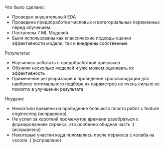 Что было сделано: 
- Проведен внушительный EDA
- Проведена предобработка числовых и категориальных переменных перед обучением 
- Построены 7 ML Моделей
- Были использованы как классические подходы оценки эффективности модели, так и внедрены собственные 


Результаты: 
- Научились работать с предобработкой признаков 
- Обучили несколько моделей и уже можем оценивать их эффективность 
- Применение регуляризаций и проведение кроссвалидации для наиболее оптимального подбора их параметров не очень сильно не помогло в улучшении результата 


Неудачи: 
- Нехватило времени на проведение большого пласта работ с feature engineering (исправлено)
- Не успел за короткий промежуток времени разобраться с формированием сервиса, это особенно обидная часть :( (исправлено)
- Некоторые участки кода поломались после переноса с колаба на vscode :( (исправлено)
